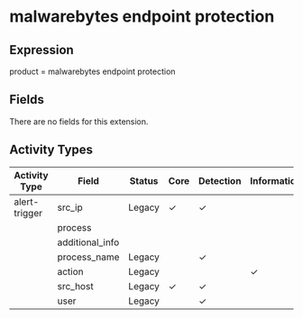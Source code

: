 malwarebytes endpoint protection
================================

Expression
----------

product = malwarebytes endpoint protection

Fields
------

There are no fields for this extension.

Activity Types
--------------

| Activity Type | Field           | Status | Core     | Detection | Informational |
| ------------- | --------------- | ------ | -------- | --------- | ------------- |
| alert-trigger | src_ip          | Legacy | &#10003; | &#10003;  |               |
|               | process         |        |          |           |               |
|               | additional_info |        |          |           |               |
|               | process_name    | Legacy |          | &#10003;  |               |
|               | action          | Legacy |          |           | &#10003;      |
|               | src_host        | Legacy | &#10003; | &#10003;  |               |
|               | user            | Legacy |          | &#10003;  |               |

